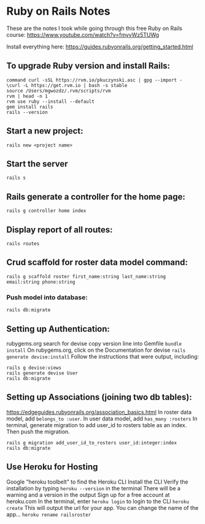 # Ruby on Rails Notes
These are the notes I took while going through this free Ruby on Rails course: https://www.youtube.com/watch?v=fmyvWz5TUWg

Install everything here: https://guides.rubyonrails.org/getting_started.html

## To upgrade Ruby version and install Rails:
```
command curl -sSL https://rvm.io/pkuczynski.asc | gpg --import -
\curl -L https://get.rvm.io | bash -s stable
source /Users/mgwozdz/.rvm/scripts/rvm
rvm | head -n 1
rvm use ruby --install --default
gem install rails
rails --version
```

## Start a new project:
`rails new <project name>`

## Start the server
`rails s`

## Rails generate a controller for the home page:
`rails g controller home index`

## Display report of all routes:
`rails routes`

## Crud scaffold for roster data model command:
`rails g scaffold roster first_name:string last_name:string email:string phone:string`

### Push model into database:
`rails db:migrate`

## Setting up Authentication:
rubygems.org
search for devise
copy version line into Gemfile
`bundle install`
On rubygems.org, click on the Documentation for devise
`rails generate devise:install`
Follow the instructions that were output, including:
```
rails g devise:views
rails generate devise User
rails db:migrate
```

## Setting up Associations (joining two db tables):
https://edgeguides.rubyonrails.org/association_basics.html
In roster data model, add `belongs_to :user`.
In user data model, add `has_many :rosters`
In terminal, generate migration to add user_id to rosters table as an index. Then push the migration.
```
rails g migration add_user_id_to_rosters user_id:integer:index
rails db:migrate
```

## Use Heroku for Hosting
Google "heroku toolbelt" to find the Heroku CLI
Install the CLI
Verify the installation by typing `heroku --version` in the terminal
There will be a warning and a version in the output
Sign up for a free account at heroku.com
In the terminal, enter `heroku login` to login to the CLI
`heroku create`
This will output the url for your app. You can change the name of the app...
`heroku rename railsroster`







